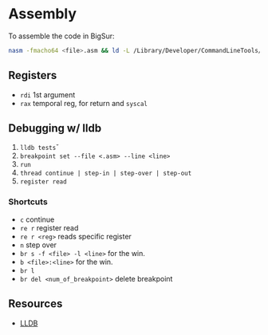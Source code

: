 # Assembly

To assemble the code in BigSur:
```sh
nasm -fmacho64 <file>.asm && ld -L /Library/Developer/CommandLineTools/SDKs/MacOSX.sdk/usr/lib -lSystem <file>.o
```

## Registers

* `rdi` 1st argument
* `rax` temporal reg, for return and `syscal`


## Debugging w/ lldb
1. `lldb tests`ˇ
2. `breakpoint set --file <.asm> --line <line>`
3. `run`
4. `thread continue | step-in | step-over | step-out`
5. `register read`

### Shortcuts
- `c` continue
- `re r` register read
- `re r <reg>` reads specific register
- `n` step over
- `br s -f <file> -l <line>` for the win.
- `b <file>:<line>` for the win.
- `br l`
- `br del <num_of_breakpoint>` delete breakpoint



## Resources
- [LLDB](https://developer.apple.com/library/archive/documentation/IDEs/Conceptual/gdb_to_lldb_transition_guide/document/lldb-command-examples.html)